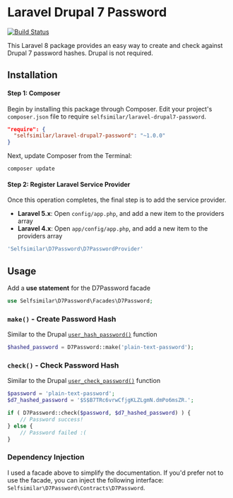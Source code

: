 Laravel Drupal 7 Password
===================

[![Build Status](https://img.shields.io/travis/selfsimilar/laravel-drupal7-password/master.svg?style=flat-square)](https://travis-ci.org/selfsimilar/laravel-drupal7-password)

This Laravel 8 package provides an easy way to create and check against Drupal 7 password hashes. Drupal is not required.


Installation
------------

#### Step 1: Composer

Begin by installing this package through Composer. Edit your project's `composer.json` file to require `selfsimilar/laravel-drupal7-password`.

```json
"require": {
  "selfsimilar/laravel-drupal7-password": "~1.0.0"
}
```

Next, update Composer from the Terminal:

```shell
composer update
```

#### Step 2: Register Laravel Service Provider

Once this operation completes, the final step is to add the service provider.

* **Laravel 5.x**: Open `config/app.php`, and add a new item to the providers array
* **Laravel 4.x**: Open `app/config/app.php`, and add a new item to the providers array

```php
'Selfsimilar\D7Password\D7PasswordProvider'
```


Usage
-----

Add a **use statement** for the D7Password facade

```php
use Selfsimilar\D7Password\Facades\D7Password;
```

### `make()` - Create Password Hash

Similar to the Drupal [`user_hash_password()`](https://api.drupal.org/api/drupal/includes%21password.inc/function/user_hash_password/7.x) function

```php
$hashed_password = D7Password::make('plain-text-password');
```

### `check()` - Check Password Hash

Similar to the Drupal [`user_check_password()`](https://api.drupal.org/api/drupal/includes%21password.inc/function/user_check_password/7.x) function

```php
$password = 'plain-text-password';
$d7_hashed_password = '$S$B7TRc6vrwCfjgKLZLgmN.dmPo6msZR.';

if ( D7Password::check($password, $d7_hashed_password) ) {
    // Password success!
} else {
    // Password failed :(
}
```

### Dependency Injection

I used a facade above to simplify the documentation.  If you'd prefer not to use the facade, you can inject the following interface: `Selfsimilar\D7Password\Contracts\D7Password`.
